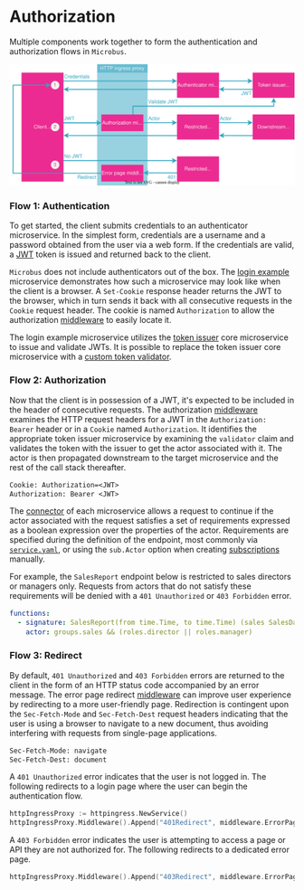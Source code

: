 # Authorization

Multiple components work together to form the authentication and authorization flows in `Microbus`.

<img src="./authorization-1.drawio.svg">

### Flow 1: Authentication

To get started, the client submits credentials to an authenticator microservice. In the simplest form, credentials are a username and a password obtained from the user via a web form. If the credentials are valid, a [JWT](https://jwt.io/introduction) token is issued and returned back to the client.

`Microbus` does not include authenticators out of the box. The [login example](../structure/examples-login.md) microservice demonstrates how such a microservice may look like when the client is a browser. A `Set-Cookie` response header returns the JWT to the browser, which in turn sends it back with all consecutive requests in the `Cookie` request header. The cookie is named `Authorization` to allow the authorization [middleware](../structure/coreservices-httpingress.md#middleware) to easily locate it.

The login example microservice utilizes the [token issuer](../structure/coreservices-tokenissuer.md) core microservice to issue and validate JWTs. It is possible to replace the token issuer core microservice with a [custom token validator](../howto/enabling-auth.md#step-2-token-issuer-and-validator).

### Flow 2: Authorization

Now that the client is in possession of a JWT, it's expected to be included in the header of consecutive requests. The authorization [middleware](../structure/coreservices-httpingress.md#middleware) examines the HTTP request headers for a JWT in the `Authorization: Bearer` header or in a `Cookie` named `Authorization`. It identifies the appropriate token issuer microservice by examining the `validator` claim and validates the token with the issuer to get the actor associated with it. The actor is then propagated downstream to the target microservice and the rest of the call stack thereafter.

```http
Cookie: Authorization=<JWT>
Authorization: Bearer <JWT>
```

The [connector](../structure/connector.md) of each microservice allows a request to continue if the actor associated with the request satisfies a set of requirements expressed as a boolean expression over the properties of the actor. Requirements are specified during the definition of the endpoint, most commonly via [`service.yaml`](../tech/service-yaml.md), or using the `sub.Actor` option when creating [subscriptions](../structure/sub.md) manually.

For example, the `SalesReport` endpoint below is restricted to sales directors or managers only. Requests from actors that do not satisfy these requirements will be denied with a `401 Unauthorized` or `403 Forbidden` error.

```yaml
functions:
  - signature: SalesReport(from time.Time, to time.Time) (sales SalesData)
    actor: groups.sales && (roles.director || roles.manager)
```

### Flow 3: Redirect

By default, `401 Unauthorized` and `403 Forbidden` errors are returned to the client in the form of an HTTP status code accompanied by an error message. The error page redirect [middleware](../structure/coreservices-httpingress.md#middleware) can improve user experience by redirecting to a more user-friendly page. Redirection is contingent upon the `Sec-Fetch-Mode` and `Sec-Fetch-Dest` request headers indicating that the user is using a browser to navigate to a new document, thus avoiding interfering with requests from single-page applications.

```http
Sec-Fetch-Mode: navigate
Sec-Fetch-Dest: document
```

A `401 Unauthorized` error indicates that the user is not logged in. The following redirects to a login page where the user can begin the authentication flow.

```go
httpIngressProxy := httpingress.NewService()
httpIngressProxy.Middleware().Append("401Redirect", middleware.ErrorPageRedirect(http.StatusUnauthorized, "/login"))
```

A `403 Forbidden` error indicates the user is attempting to access a page or API they are not authorized for. The following redirects to a dedicated error page.

```go
httpIngressProxy.Middleware().Append("403Redirect", middleware.ErrorPageRedirect(http.StatusForbidden, "/access-denied"))
```
